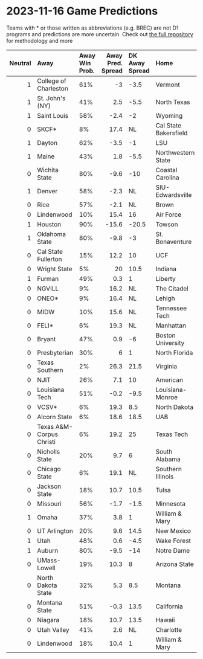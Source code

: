 # 2023-11-16 Game Predictions
Teams with * or those written as abbreviations (e.g. BREC) are not D1 programs and predictions are more uncertain. Check out [the full repository](https://github.com/grdavis/college-basketball-elo) for methodology and more

|   Neutral | Away                     | Away Win Prob.   |   Away Pred. Spread | DK Away Spread   | Home                  | Home Win Prob.   |   Home Pred. Spread |
|----------:|:-------------------------|:-----------------|--------------------:|:-----------------|:----------------------|:-----------------|--------------------:|
|         1 | College of Charleston    | 61%              |                -3   | -3.5             | Vermont               | 39%              |                 3   |
|         1 | St. John's (NY)          | 41%              |                 2.5 | -5.5             | North Texas           | 59%              |                -2.5 |
|         1 | Saint Louis              | 58%              |                -2.4 | -2               | Wyoming               | 42%              |                 2.4 |
|         0 | SKCF*                    | 8%               |                17.4 | NL               | Cal State Bakersfield | 92%              |               -17.4 |
|         1 | Dayton                   | 62%              |                -3.5 | -1               | LSU                   | 38%              |                 3.5 |
|         1 | Maine                    | 43%              |                 1.8 | -5.5             | Northwestern State    | 57%              |                -1.8 |
|         0 | Wichita State            | 80%              |                -9.6 | -10              | Coastal Carolina      | 20%              |                 9.6 |
|         1 | Denver                   | 58%              |                -2.3 | NL               | SIU-Edwardsville      | 42%              |                 2.3 |
|         0 | Rice                     | 57%              |                -2.1 | NL               | Brown                 | 43%              |                 2.1 |
|         0 | Lindenwood               | 10%              |                15.4 | 16               | Air Force             | 90%              |               -15.4 |
|         1 | Houston                  | 90%              |               -15.6 | -20.5            | Towson                | 10%              |                15.6 |
|         1 | Oklahoma State           | 80%              |                -9.8 | -3               | St. Bonaventure       | 20%              |                 9.8 |
|         0 | Cal State Fullerton      | 15%              |                12.2 | 10               | UCF                   | 85%              |               -12.2 |
|         0 | Wright State             | 5%               |                20   | 10.5             | Indiana               | 95%              |               -20   |
|         1 | Furman                   | 49%              |                 0.3 | 1                | Liberty               | 51%              |                -0.3 |
|         0 | NGVILL                   | 9%               |                16.2 | NL               | The Citadel           | 91%              |               -16.2 |
|         0 | ONEO*                    | 9%               |                16.4 | NL               | Lehigh                | 91%              |               -16.4 |
|         0 | MIDW                     | 10%              |                15.6 | NL               | Tennessee Tech        | 90%              |               -15.6 |
|         0 | FELI*                    | 6%               |                19.3 | NL               | Manhattan             | 94%              |               -19.3 |
|         0 | Bryant                   | 47%              |                 0.9 | -6               | Boston University     | 53%              |                -0.9 |
|         0 | Presbyterian             | 30%              |                 6   | 1                | North Florida         | 70%              |                -6   |
|         0 | Texas Southern           | 2%               |                26.3 | 21.5             | Virginia              | 98%              |               -26.3 |
|         0 | NJIT                     | 26%              |                 7.1 | 10               | American              | 74%              |                -7.1 |
|         0 | Louisiana Tech           | 51%              |                -0.2 | -9.5             | Louisiana-Monroe      | 49%              |                 0.2 |
|         0 | VCSV*                    | 6%               |                19.3 | 8.5              | North Dakota          | 94%              |               -19.3 |
|         0 | Alcorn State             | 6%               |                18.6 | 18.5             | UAB                   | 94%              |               -18.6 |
|         0 | Texas A&M-Corpus Christi | 6%               |                19.2 | 25               | Texas Tech            | 94%              |               -19.2 |
|         0 | Nicholls State           | 20%              |                 9.7 | 6                | South Alabama         | 80%              |                -9.7 |
|         0 | Chicago State            | 6%               |                19.1 | NL               | Southern Illinois     | 94%              |               -19.1 |
|         0 | Jackson State            | 18%              |                10.7 | 10.5             | Tulsa                 | 82%              |               -10.7 |
|         0 | Missouri                 | 56%              |                -1.7 | -1.5             | Minnesota             | 44%              |                 1.7 |
|         1 | Omaha                    | 37%              |                 3.8 | 1                | William & Mary        | 63%              |                -3.8 |
|         0 | UT Arlington             | 20%              |                 9.6 | 14.5             | New Mexico            | 80%              |                -9.6 |
|         1 | Utah                     | 48%              |                 0.6 | -4.5             | Wake Forest           | 52%              |                -0.6 |
|         1 | Auburn                   | 80%              |                -9.5 | -14              | Notre Dame            | 20%              |                 9.5 |
|         0 | UMass-Lowell             | 19%              |                10.3 | 8                | Arizona State         | 81%              |               -10.3 |
|         0 | North Dakota State       | 32%              |                 5.3 | 8.5              | Montana               | 68%              |                -5.3 |
|         0 | Montana State            | 51%              |                -0.3 | 13.5             | California            | 49%              |                 0.3 |
|         0 | Niagara                  | 18%              |                10.7 | 13.5             | Hawaii                | 82%              |               -10.7 |
|         0 | Utah Valley              | 41%              |                 2.6 | NL               | Charlotte             | 59%              |                -2.6 |
|         0 | Lindenwood               | 18%              |                10.4 | 1                | William & Mary        | 82%              |               -10.4 |